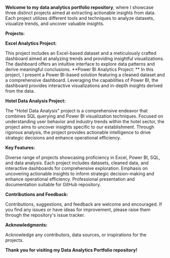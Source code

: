 **Welcome to my data analytics portfolio repository**, where I showcase three distinct projects aimed at extracting actionable insights from data. Each project utilizes different tools and techniques to analyze datasets, visualize trends, and uncover valuable insights.


**Projects:**

**Excel Analytics Project:**

This project includes an Excel-based dataset and a meticulously crafted dashboard aimed at analyzing trends and providing insightful visualizations. The dashboard offers an intuitive interface to explore data patterns and derive meaningful conclusions.
**Power BI Analytics Project:
**
In this project, I present a Power BI-based solution featuring a cleaned dataset and a comprehensive dashboard. Leveraging the capabilities of Power BI, the dashboard provides interactive visualizations and in-depth insights derived from the data.

**Hotel Data Analysis Project:**

The "Hotel Data Analysis" project is a comprehensive endeavor that combines SQL querying and Power BI visualization techniques. Focused on understanding user behavior and industry trends within the hotel sector, the project aims to uncover insights specific to our establishment. Through rigorous analysis, the project provides actionable intelligence to drive strategic decisions and enhance operational efficiency.

**Key Features:**

Diverse range of projects showcasing proficiency in Excel, Power BI, SQL, and data analysis.
Each project includes datasets, cleaned data, and interactive dashboards for comprehensive exploration.
Emphasis on uncovering actionable insights to inform strategic decision-making and enhance operational efficiency.
Professional presentation and documentation suitable for GitHub repository.

**Contributions and Feedback:**

Contributions, suggestions, and feedback are welcome and encouraged.
If you find any issues or have ideas for improvement, please raise them through the repository's issue tracker.

**Acknowledgments:**

Acknowledge any contributors, data sources, or inspirations for the projects.


**Thank you for visiting my Data Analytics Portfolio repository!**
